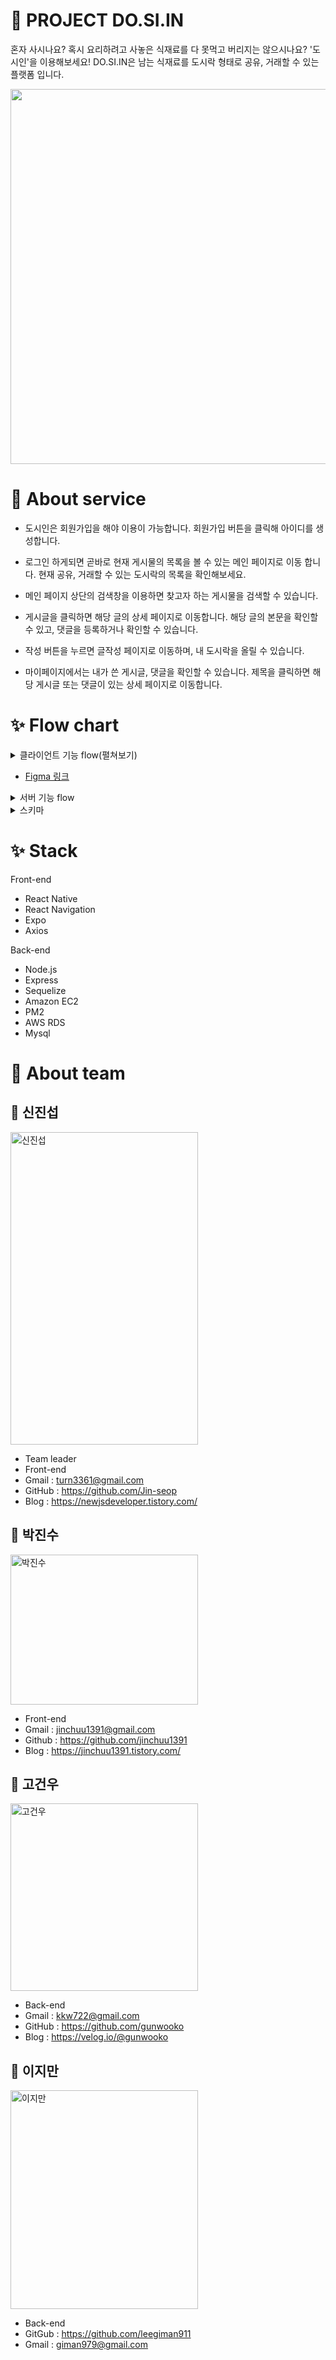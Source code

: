 # :bento: PROJECT DO.SI.IN
혼자 사시나요? 혹시 요리하려고 사놓은 식재료를 다 못먹고 버리지는 않으시나요?
'도시인'을 이용해보세요!
DO.SI.IN은 남는 식재료를 도시락 형태로 공유, 거래할 수 있는 플랫폼 입니다.

<img width="600" height="600" src="https://img1.daumcdn.net/thumb/R1280x0/?scode=mtistory2&fname=https%3A%2F%2Fblog.kakaocdn.net%2Fdn%2FFyTWt%2FbtqJUNxdFtD%2F9LQ6xt14Os6LSun83rJToK%2Fimg.jpg">

# :iphone: About service
- 도시인은 회원가입을 해야 이용이 가능합니다. 회원가입 버튼을 클릭해 아이디를 생성합니다.

- 로그인 하게되면 곧바로 현재 게시물의 목록을 볼 수 있는 메인 페이지로 이동 합니다.
현재 공유, 거래할 수 있는 도시락의 목록을 확인해보세요.

- 메인 페이지 상단의 검색창을 이용하면 찾고자 하는 게시물을 검색할 수 있습니다.

- 게시글을 클릭하면 해당 글의 상세 페이지로 이동합니다. 해당 글의 본문을 확인할 수 있고, 댓글을 등록하거나 확인할 수 있습니다.

- 작성 버튼을 누르면 글작성 페이지로 이동하며, 내 도시락을 올릴 수 있습니다.

- 마이페이지에서는 내가 쓴 게시글, 댓글을 확인할 수 있습니다. 제목을 클릭하면 해당 게시글 또는 댓글이 있는 상세 페이지로 이동합니다.

# :sparkles: Flow chart
<details>
<summary>클라이언트 기능 flow(펼쳐보기)</summary>
<img src="https://img1.daumcdn.net/thumb/R1280x0/?scode=mtistory2&fname=https%3A%2F%2Fblog.kakaocdn.net%2Fdn%2FcczTvx%2FbtqJVpo5RHx%2FLvwTBEW9RZIiLZikUVAcak%2Fimg.png" alt="클라이언트 기능 flow">
</details>

- [Figma 링크](https://www.figma.com/file/lmPYpqSSEFGEerMuovIuzX/%EB%8F%84%EC%8B%9C%EC%9D%B8-css-%EB%A6%AC%ED%8C%A9%ED%86%A0%EB%A7%81?node-id=0%3A1)

<details>
<summary>서버 기능 flow</summary>
<img src="https://camo.githubusercontent.com/9d46cf2ae8150a99d7eb5e4e98a53f49aaf6ec81/68747470733a2f2f696d67312e6461756d63646e2e6e65742f7468756d622f523132383078302f3f73636f64653d6d746973746f72793226666e616d653d6874747073253341253246253246626c6f672e6b616b616f63646e2e6e6574253246646e253246645464644551253246627471477572526b337745253246426c776b7536714a4157364b4e4c4472704c667a484b253246696d672e706e67" alt="서버 기능 flow">
</details>

<details>
<summary>스키마</summary>
<img src="https://camo.githubusercontent.com/bd2a0184bfa13622f24d7252563fefc62d209a33/68747470733a2f2f696d67312e6461756d63646e2e6e65742f7468756d622f523132383078302f3f73636f64653d6d746973746f72793226666e616d653d6874747073253341253246253246626c6f672e6b616b616f63646e2e6e6574253246646e253246633630444d6125324662747147786c3477496d692532466b673438556373766d6348596e44554a3067364d4b31253246696d672e6a7067" alt="스키마">
</details>

# :sparkles: Stack
Front-end
- React Native
- React Navigation
- Expo
- Axios

Back-end
- Node.js
- Express
- Sequelize
- Amazon EC2
- PM2
- AWS RDS
- Mysql


# :seedling: About team
## :busts_in_silhouette: 신진섭
<div>
<img width="300" height="500" src="https://user-images.githubusercontent.com/62422486/90720359-5c320880-e2f1-11ea-8382-fe36b6ee6ca9.jpg" alt="신진섭">
</div>

- Team leader
- Front-end
- Gmail :  turn3361@gmail.com
- GitHub : https://github.com/Jin-seop
- Blog : https://newjsdeveloper.tistory.com/

## :busts_in_silhouette: 박진수
<div>
<img width="300" height="240" src="https://user-images.githubusercontent.com/62422486/90720411-71a73280-e2f1-11ea-9890-3d33d6b907e4.JPG" alt="박진수">
</div>

- Front-end
- Gmail : jinchuu1391@gmail.com
- Github : https://github.com/jinchuu1391
- Blog : https://jinchuu1391.tistory.com/

## :busts_in_silhouette: 고건우
<div>
<img width="300" height= "300" src="https://user-images.githubusercontent.com/62422486/90720417-7370f600-e2f1-11ea-90ce-43f7472d94cb.JPG" alt="고건우">
</div>

- Back-end
- Gmail : kkw722@gmail.com
- GitHub : https://github.com/gunwooko
- Blog : https://velog.io/@gunwooko

## :busts_in_silhouette: 이지만
<div>
<img width="300" height="350" src="https://user-images.githubusercontent.com/62422486/90720404-6e13ab80-e2f1-11ea-836f-92165262b028.jpeg" alt="이지만">
</div> 

- Back-end
- GitGub : https://github.com/leegiman911
- Gmail : giman979@gmail.com
